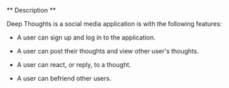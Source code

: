 
** Description **

Deep Thoughts is a social media application is with the following features:

- A user can sign up and log in to the application.

- A user can post their thoughts and view other user's thoughts.

- A user can react, or reply, to a thought.

- A user can befriend other users.